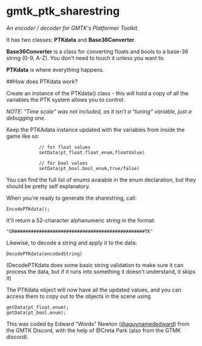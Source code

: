# gmtk_ptk_sharestring
_An encoder / decoder for GMTK's Platformer Toolkit._

It has two classes: **PTKdata** and **Base36Converter**.  
    
**Base36Converter** is a class for converting floats and bools to a base-36 string (0-9, A-Z).  You don't need to touch it unless you want to.

**PTKdata** is where everything happens.

##How does PTKdata work?

Create an instance of the PTKdata() class - this will hold a copy of all the variables the PTK system allows you to control.

_NOTE: "Time scale" was not included, as it isn't a "tuning" variable, just a debugging one._

Keep the PTKAdata instance updated with the variables from inside the game like so:
```
            // for float values
            setData(pt_float.float_enum,floatValue)

            // for bool values
            setData(pt_bool.bool_enum,true/false)
```
You can find the full list of enums avaiable in the enum declaration, but they should be pretty self explanatory.

When you're ready to generate the sharestring, call:

    EncodePTKdata();

It'll return a 52-character alphanumeric string in the format:

    "GM################################################TK"

    
Likewise, to decode a string and apply it to the data:

    DecodePTKdata(encodedString)

(DecodePTKdata does some basic string validation to make sure it can process the data, but if it runs into something it doesn't understand, it skips it)

The PTKdata object will now have all the updated values, and you can access them to copy out to the objects in the scene using

    getData(pt_float.enum);
    getData(pt_bool.enum);
    
This was coded by Edward "Words" Newton ([@aguynamededward](http://twitter.com/aguynamededward)) from the GMTK Discord, with the help of @Creta Park (also from the GTMK discord).

